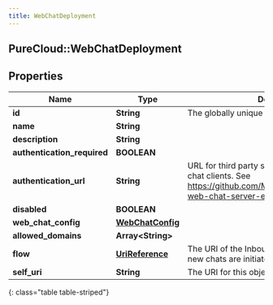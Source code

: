 ```yaml
---
title: WebChatDeployment
---
```

## PureCloud::WebChatDeployment

## Properties

|Name | Type | Description | Notes|
|------------ | ------------- | ------------- | -------------|
| **id** | **String** | The globally unique identifier for the object. | [optional] |
| **name** | **String** |  | [optional] |
| **description** | **String** |  | [optional] |
| **authentication_required** | **BOOLEAN** |  | [optional] |
| **authentication_url** | **String** | URL for third party service authenticating web chat clients. See https://github.com/MyPureCloud/authenticated-web-chat-server-examples | [optional] |
| **disabled** | **BOOLEAN** |  | [optional] |
| **web_chat_config** | [**WebChatConfig**](WebChatConfig.html) |  | [optional] |
| **allowed_domains** | **Array&lt;String&gt;** |  | [optional] |
| **flow** | [**UriReference**](UriReference.html) | The URI of the Inbound Chat Flow to run when new chats are initiated under this Deployment. | [optional] |
| **self_uri** | **String** | The URI for this object | [optional] |
{: class="table table-striped"}


